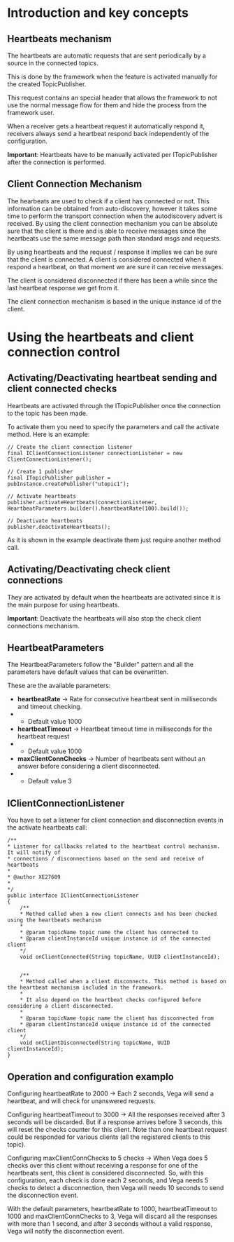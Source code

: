 # Introduction and key concepts

## Heartbeats mechanism

The heartbeats are automatic requests that are sent periodically by a source in the connected topics. 

This is done by the framework when the feature is activated manually for the created TopicPublisher.

This request contains an special header that allows the framework to not use the normal message flow for them and hide the process from the framework user.

When a receiver gets a heartbeat request it automatically respond it, receivers always send a heartbeat respond back independently of the configuration.

**Important**: Heartbeats have to be manually activated per ITopicPublisher after the connection is performed.

## Client Connection Mechanism

The hearbeats are used to check if a client has connected or not. This information can be obtained from auto-discovery, however it takes some time to perform the transport connection when the autodiscovery advert is received. By using the client connection mechanism you can be absolute sure that the client is there and is able to receive messages since the heartbeats use the same message path than standard msgs and requests.

By using heartbeats and the request / response it implies we can be sure that the client is connected. A client is considered connected when it respond a heartbeat, on that moment we are sure it can receive messages.

The client is considered disconnected if there has been a while since the last heartbeat response we get from it.

The client connection mechanism is based in the unique instance id of the client.

# Using the heartbeats and client connection control

## Activating/Deactivating heartbeat sending and client connected checks

Heartbeats are activated through the ITopicPublisher once the connection to the topic has been made.

To activate them you need to specify the parameters and call the activate method. Here is an example:

    // Create the client connection listener
    final IClientConnectionListener connectionListener = new ClientConnectionListener();

    // Create 1 publisher
    final ITopicPublisher publisher = pubInstance.createPublisher("utopic1");

    // Activate heartbeats
    publisher.activateHeartbeats(connectionListener, HeartbeatParameters.builder().heartbeatRate(100).build());

    // Deactivate heartbeats
    publisher.deactivateHeartbeats();

As it is shown in the example deactivate them just require another method call.

## Activating/Deactivating check client connections

They are activated by default when the heartbeats are activated since it is the main purpose for using heartbeats.

**Important**: Deactivate the heartbeats will also stop the check client connections mechanism.

## HeartbeatParameters

The HeartbeatParameters follow the "Builder" pattern and all the parameters have default values that can be overwritten.

These are the available parameters:

* **heartbeatRate** -> Rate for consecutive heartbeat sent in milliseconds and timeout checking.
* * Default value 1000
* **heartbeatTimeout** -> Heartbeat timeout time in milliseconds for the heartbeat request
* * Default value 1000
* **maxClientConnChecks** -> Number of heartbeats sent without an answer before considering a client disconnected.
* * Default value 3

## IClientConnectionListener

You have to set a listener for client connection and disconnection events in the activate heartbeats call:

    /**
    * Listener for callbacks related to the heartbeat control mechanism. It will notify of
    * connections / disconnections based on the send and receive of heartbeats
    * 
    * @author XE27609
    *
    */
    public interface IClientConnectionListener
    {
        /**
        * Method called when a new client connects and has been checked using the heartbeats mechanism
        *
        * @param topicName topic name the client has connected to
        * @param clientInstanceId unique instance id of the connected client
        */
        void onClientConnected(String topicName, UUID clientInstanceId);
        
        
        /**
        * Method called when a client disconnects. This method is based on the heartbeat mechanism included in the framework. 
        * 
        * It also depend on the heartbeat checks configured before considering a client disconnected.
        *
        * @param topicName topic name the client has disconnected from
        * @param clientInstanceId unique instance id of the connected client
        */
        void onClientDisconnected(String topicName, UUID clientInstanceId);
    }

## Operation and configuration examplo

Configuring heartbeatRate to 2000 -> Each 2 seconds, Vega will send a heartbeat, and will check for unanswered requests.

Configuring heartbeatTimeout to 3000 -> All the responses received after 3 seconds will be discarded. But if a response
arrives before 3 seconds, this will reset the checks counter for this client.
Note than one heartbeat request could be responded for various clients (all the registered clients to this topic).

Configuring maxClientConnChecks to 5 checks -> When Vega does 5 checks over this client without receiving a response for
one of the heartbeats sent, this client is considered disconnected. So, with this configuration, each check is done each 2 seconds, 
and Vega needs 5 checks to detect a disconnection, then Vega will needs 10 seconds to send the disconnection event. 

With the default parameters, heartbeatRate to 1000, heartbeatTimeout to 1000 and maxClientConnChecks to 3, 
Vega will discard all the responses with more than 1 second, and after 3 seconds without a valid response, Vega will 
notify the disconnection event.